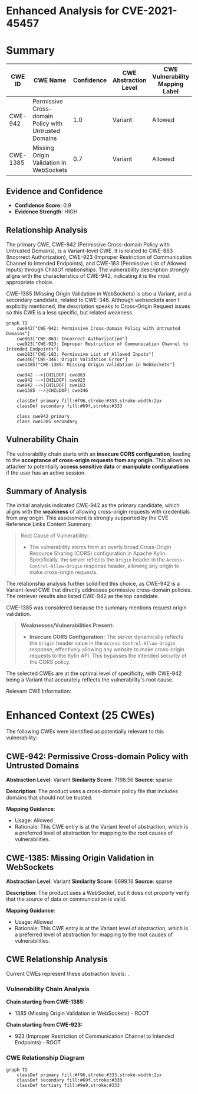 # Enhanced Analysis for CVE-2021-45457

# Summary
| CWE ID | CWE Name | Confidence | CWE Abstraction Level | CWE Vulnerability Mapping Label | CWE-Vulnerability Mapping Notes |
|---|---|---|---|---|---|
| CWE-942 | Permissive Cross-domain Policy with Untrusted Domains | 1.0 | Variant | Allowed | Primary CWE |
| CWE-1385 | Missing Origin Validation in WebSockets | 0.7 | Variant | Allowed | Secondary Candidate |

## Evidence and Confidence

*   **Confidence Score:** 0.9
*   **Evidence Strength:** HIGH

## Relationship Analysis
The primary CWE, CWE-942 (Permissive Cross-domain Policy with Untrusted Domains), is a Variant-level CWE. It is related to CWE-863 (Incorrect Authorization), CWE-923 (Improper Restriction of Communication Channel to Intended Endpoints), and CWE-183 (Permissive List of Allowed Inputs) through ChildOf relationships. The vulnerability description strongly aligns with the characteristics of CWE-942, indicating it is the most appropriate choice.

CWE-1385 (Missing Origin Validation in WebSockets) is also a Variant, and a secondary candidate, related to CWE-346. Although websockets aren't explicitly mentioned, the description speaks to Cross-Origin Request issues so this CWE is a less specific, but related weakness.

```mermaid
graph TD
    cwe942["CWE-942: Permissive Cross-domain Policy with Untrusted Domains"]
    cwe863["CWE-863: Incorrect Authorization"]
    cwe923["CWE-923: Improper Restriction of Communication Channel to Intended Endpoints"]
    cwe183["CWE-183: Permissive List of Allowed Inputs"]
    cwe346["CWE-346: Origin Validation Error"]
    cwe1385["CWE-1385: Missing Origin Validation in WebSockets"]
    
    cwe942 -->|CHILDOF| cwe863
    cwe942 -->|CHILDOF| cwe923
    cwe942 -->|CHILDOF| cwe183
    cwe1385 -->|CHILDOF| cwe346

    classDef primary fill:#f96,stroke:#333,stroke-width:2px
    classDef secondary fill:#69f,stroke:#333
    
    class cwe942 primary
    class cwe1385 secondary
```

## Vulnerability Chain
The vulnerability chain starts with an **insecure CORS configuration**, leading to the **acceptance of cross-origin requests from any origin**. This allows an attacker to potentially **access sensitive data** or **manipulate configurations** if the user has an active session.

## Summary of Analysis
The initial analysis indicated CWE-942 as the primary candidate, which aligns with the **weakness** of allowing cross-origin requests with credentials from any origin. This assessment is strongly supported by the CVE Reference Links Content Summary.

> Root Cause of Vulnerability:
>
> *   The vulnerability stems from an overly broad Cross-Origin Resource Sharing (CORS) configuration in Apache Kylin. Specifically, the server reflects the `Origin` header in the `Access-Control-Allow-Origin` response header, allowing any origin to make cross-origin requests.

The relationship analysis further solidified this choice, as CWE-942 is a Variant-level CWE that directly addresses permissive cross-domain policies. The retriever results also listed CWE-942 as the top candidate.

CWE-1385 was considered because the summary mentions request origin validation.

> **Weaknesses/Vulnerabilities Present:**
>
> *   **Insecure CORS Configuration:** The server dynamically reflects the `Origin` header value in the `Access-Control-Allow-Origin` response, effectively allowing any website to make cross-origin requests to the Kylin API. This bypasses the intended security of the CORS policy.

The selected CWEs are at the optimal level of specificity, with CWE-942 being a Variant that accurately reflects the vulnerability's root cause.

Relevant CWE Information:

# Enhanced Context (25 CWEs)
The following CWEs were identified as potentially relevant to this vulnerability:

## CWE-942: Permissive Cross-domain Policy with Untrusted Domains
**Abstraction Level**: Variant
**Similarity Score**: 7198.56
**Source**: sparse

**Description**:
The product uses a cross-domain policy file that includes domains that should not be trusted.

**Mapping Guidance**:
- Usage: Allowed
- Rationale: This CWE entry is at the Variant level of abstraction, which is a preferred level of abstraction for mapping to the root causes of vulnerabilities.

## CWE-1385: Missing Origin Validation in WebSockets
**Abstraction Level**: Variant
**Similarity Score**: 6699.16
**Source**: sparse

**Description**:
The product uses a WebSocket, but it does not properly verify that the source of data or communication is valid.

**Mapping Guidance**:
- Usage: Allowed
- Rationale: This CWE entry is at the Variant level of abstraction, which is a preferred level of abstraction for mapping to the root causes of vulnerabilities.


## CWE Relationship Analysis

Current CWEs represent these abstraction levels: .


### Vulnerability Chain Analysis

**Chain starting from CWE-1385:**
- 1385 (Missing Origin Validation in WebSockets) - ROOT


**Chain starting from CWE-923:**
- 923 (Improper Restriction of Communication Channel to Intended Endpoints) - ROOT



### CWE Relationship Diagram

```mermaid
graph TD
    classDef primary fill:#f96,stroke:#333,stroke-width:2px
    classDef secondary fill:#69f,stroke:#333
    classDef tertiary fill:#9e9,stroke:#333
```